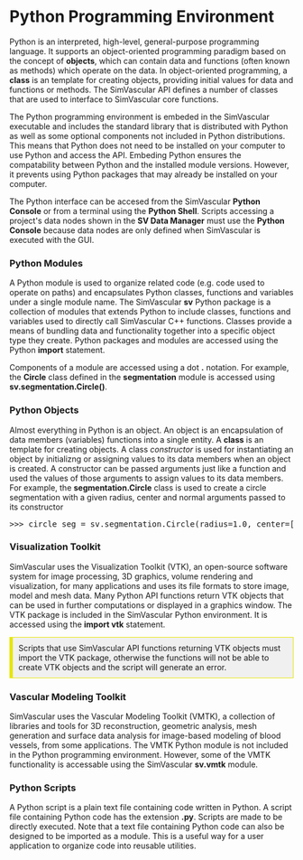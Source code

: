 # Python Programming Environment #
Python is an interpreted, high-level, general-purpose programming language. It supports an object-oriented programming 
paradigm based on the concept of **objects**, which can contain data and functions (often known as methods) which
operate on the data. In object-oriented programming, a **class** is an template for creating objects, providing initial 
values for data and functions or methods. The SimVascular API defines a number of classes that are used to interface
to SimVascular core functions.

The Python programming environment is embeded in the SimVascular executable and includes the standard library that is 
distributed with Python as well as some optional components not included in Python distributions. 
This means that Python does not need to be installed on your computer to use Python and access the API. Embeding 
Python ensures the compatability between Python and the installed module versions. However, it prevents using Python 
packages that may already be installed on your computer. 

The Python interface can be accesed from the SimVascular **Python Console** or from a terminal using the **Python Shell**. 
Scripts accessing a project's data nodes shown in the **SV Data Manager** must use the **Python Console** because data
nodes are only defined when SimVascular is executed with the GUI.

### Python Modules ###
A Python module is used to organize related code (e.g. code used to operate on paths) and encapsulates Python classes, 
functions and variables under a single module name. The SimVascular **sv** Python package is a collection of modules 
that extends Python to include classes, functions and variables used to directly call SimVascular C++ functions. Classes 
provide a means of bundling data and functionality together into a specific object type they create. Python packages and 
modules are accessed using the Python **import** statement.

Components of a module are accessed using a dot <b>.</b> notation. For example, the <b>Circle</b> class defined
in the <b>segmentation</b> module is accessed using  <b>sv.segmentation.Circle()</b>.

### Python Objects ###
Almost everything in Python is an object. An object is an encapsulation of data members (variables) functions into a single entity.
A <b>class</b> is an template for creating objects. A class <i>constructor</i> is used for instantiating an object by initializng 
or assigning values to its data members when an object is created. A constructor can be passed arguments just like a function and 
used the values of those arguments to assign values to its data members. For example, the <b>segmentation.Circle</b> class is used 
to create a circle segmentation with a given radius, center and normal arguments passed to its constructor 

<pre>
>>> circle_seg = sv.segmentation.Circle(radius=1.0, center=[1.0,1.0,1.0], normal=[1.0,0.0,0.0])
</pre>


### Visualization Toolkit ###
SimVascular uses the Visualization Toolkit (VTK), an open-source software system for image processing, 3D graphics, volume 
rendering and visualization, for many applications and uses its file formats to store image, model and mesh data. Many Python 
API functions return VTK objects that can be used in further computations or displayed in a graphics window. The VTK package 
is included in the SimVascular Python environment. It is accessed using the **import vtk** statement.

<div style="background-color: #F0F0F0; padding: 10px; border: 1px solid #e6e600; border-left: 6px solid #e6e600">
Scripts that use SimVascular API functions returning VTK objects must import the VTK package, otherwise the functions
will not be able to create VTK objects and the script will generate an error. 
</div>

### Vascular Modeling Toolkit ###
SimVascular uses the Vascular Modeling Toolkit (VMTK), a collection of libraries and tools for 3D reconstruction, geometric 
analysis, mesh generation and surface data analysis for image-based modeling of blood vessels, from some applications. 
The VMTK Python module is not included in the Python programming environment. However, some of the VMTK functionality
is accessable using the SimVascular **sv.vmtk** module.

### Python Scripts ###
A Python script is a plain text file containing code written in Python. A script file containing Python code has the 
extension **.py**. Scripts are made to be directly executed. Note that a text file containing Python code can also be 
designed to be imported as a module. This is a useful way for a user application to organize code into reusable utilities.


